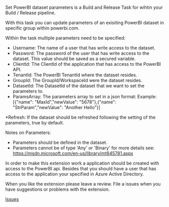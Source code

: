 Set PowerBI dataset parameters is a Build and Release Task for wihtin your Build / Release pipeline.

With this task you can update parameters of an exisiting PowerBI dataset in specific group within powerbi.com. 

Within the task multiple parameters need to be specified:
* Username: The name of a user that has write access to the dataset.
* Password: The password of the user that has write access to the dataset. This value should be saved as a secured variable.
* ClientId: The ClientId of the application that has access to the PowerBI API.
* TenantId: The PowerBI TenantId where the dataset resides.
* GroupId: The GroupId/WorkspaceId were the dataset resides.
* DatasetId: The DatasetId of the dataset that we want to set the parameters to.
* ParamsArray: The parameters array to set in a json format:
    Example:
    [{"name": "MaxId","newValue": "5678"},{"name": "StrParam","newValue": "Another Hello"}] 

*Refresh: If the dataset should be refreshed following the setting of the parameters, true by default. 

Notes on Parameters:
* Parameters should be defined in the dataset.
* Parameters cannot be of type 'Any' or 'Binary'
for more details see: https://msdn.microsoft.com/en-us/library/mt845781.aspx

In order to make this extension work a application should be created with access to the PowerBI api. Besides that you should have a user that has access to the application your specified in Azure Active Directory.


When you like the extension please leave a review. File a issues when you have suggestions or problems with the extension.

[Issues](https://github.com/alim92/powerbi-vsts-extensions/issues)